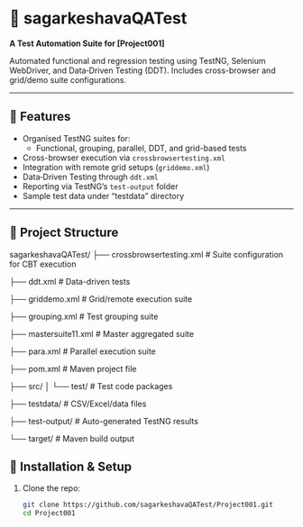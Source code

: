 # 🧪 sagarkeshavaQATest

**A Test Automation Suite for [Project001]**

Automated functional and regression testing using TestNG, Selenium WebDriver, and Data‑Driven Testing (DDT). Includes cross-browser and grid/demo suite configurations.

---

## 🚀 Features

- Organised TestNG suites for:
  - Functional, grouping, parallel, DDT, and grid-based tests
- Cross-browser execution via `crossbrowsertesting.xml`
- Integration with remote grid setups (`griddemo.xml`)
- Data‑Driven Testing through `ddt.xml`
- Reporting via TestNG’s `test-output` folder
- Sample test data under “testdata” directory

---

## 🧭 Project Structure

sagarkeshavaQATest/
├── crossbrowsertesting.xml # Suite configuration for CBT execution

├── ddt.xml # Data-driven tests

├── griddemo.xml # Grid/remote execution suite

├── grouping.xml # Test grouping suite

├── mastersuite11.xml # Master aggregated suite

├── para.xml # Parallel execution suite

├── pom.xml # Maven project file

├── src/
│ └── test/ # Test code packages

├── testdata/ # CSV/Excel/data files

├── test-output/ # Auto-generated TestNG results

└── target/ # Maven build output

## 🔧 Installation & Setup

1. Clone the repo:
   ```bash
   git clone https://github.com/sagarkeshavaQATest/Project001.git
   cd Project001
